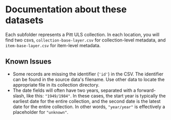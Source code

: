 # Documentation about these datasets

Each subfolder represents a Pitt ULS collection. In each location, you will find two csvs, ```collection-base-layer.csv``` for collection-level metadata, and ```item-base-layer.csv``` for item-level metadata.  

## Known Issues
- Some records are missing the identifier (```'id'```) in the CSV. The identifier can be found in the source data's filename. Use other data to locate the appropriate file in its collection directory.
- The date fields will often have two years, separated with a forward-slash, like this: ```"1949/1984"```. In these cases, the start year is typically the earliest date for the entire collection, and the second date is the latest date for the entire collection. In other words, ```"year/year"``` is effectively a placeholder for ```"unknown"```.
